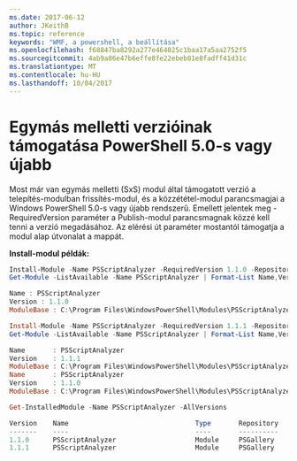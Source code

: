 ```yaml
---
ms.date: 2017-06-12
author: JKeithB
ms.topic: reference
keywords: "WMF, a powershell, a beállítása"
ms.openlocfilehash: f68847ba8292a277e464025c1baa17a5aa2752f5
ms.sourcegitcommit: 4ab9a86e47b6effe8fe22ebeb81e8fadff41d31c
ms.translationtype: MT
ms.contentlocale: hu-HU
ms.lasthandoff: 10/04/2017
---
```

# <a name="side-by-side-version-support-on-powershell-50-or-newer"></a>Egymás melletti verzióinak támogatása PowerShell 5.0-s vagy újabb

Most már van egymás melletti (SxS) modul által támogatott verzió a telepítés-modulban frissítés-modul, és a közzététel-modul parancsmagjai a Windows PowerShell 5.0-s vagy újabb rendszerű.
Emellett jelentek meg - RequiredVersion paraméter a Publish-modul parancsmagnak közzé kell tenni a verzió megadásához. Az elérési út paraméter mostantól támogatja a modul alap útvonalat a mappát.

**Install-modul példák:**
```powershell
Install-Module -Name PSScriptAnalyzer -RequiredVersion 1.1.0 -Repository PSGallery
Get-Module -ListAvailable -Name PSScriptAnalyzer | Format-List Name,Version,ModuleBase

Name : PSScriptAnalyzer
Version : 1.1.0
ModuleBase : C:\Program Files\WindowsPowerShell\Modules\PSScriptAnalyzer\1.1.0

Install-Module -Name PSScriptAnalyzer -RequiredVersion 1.1.1 -Repository PSGallery
Get-Module -ListAvailable -Name PSScriptAnalyzer | Format-List Name,Version,ModuleBase

Name       : PSScriptAnalyzer 
Version    : 1.1.1
ModuleBase : C:\Program Files\WindowsPowerShell\Modules\PSScriptAnalyzer\1.1.1
Name       : PSScriptAnalyzer
Version    : 1.1.0
ModuleBase : C:\Program Files\WindowsPowerShell\Modules\PSScriptAnalyzer\1.1.0

Get-InstalledModule -Name PSScriptAnalyzer -AllVersions

Version    Name                                Type       Repository           Description            
-------    ----                                ----       ----------           -----------            
1.1.0      PSScriptAnalyzer                    Module     PSGallery            PSScriptAnalyzer provides script analysis... 
1.1.1      PSScriptAnalyzer                    Module     PSGallery            PSScriptAnalyzer provides script analysis...
```

